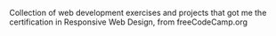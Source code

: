 Collection of web development exercises and projects that got me the certification in Responsive Web Design, from freeCodeCamp.org
